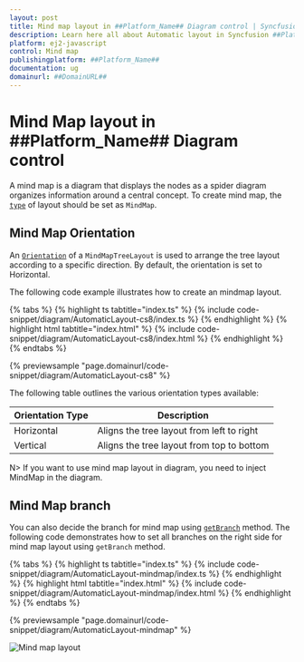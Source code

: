 ```yaml
---
layout: post
title: Mind map layout in ##Platform_Name## Diagram control | Syncfusion
description: Learn here all about Automatic layout in Syncfusion ##Platform_Name## Diagram control of Syncfusion Essential JS 2 and more.
platform: ej2-javascript
control: Mind map 
publishingplatform: ##Platform_Name##
documentation: ug
domainurl: ##DomainURL##
---
```


# Mind Map layout in ##Platform_Name## Diagram control

A mind map is a diagram that displays the nodes as a spider diagram organizes information around a central concept. To create mind map, the [`type`](../api/diagram/layout) of layout should be set as `MindMap`.

## Mind Map Orientation

An [`Orientation`](../api/diagram/orientation) of a `MindMapTreeLayout` is used to arrange the tree layout according to a specific direction. By default, the orientation is set to Horizontal. 

The following code example illustrates how to create an mindmap layout.

{% tabs %}
{% highlight ts tabtitle="index.ts" %}
{% include code-snippet/diagram/AutomaticLayout-cs8/index.ts %}
{% endhighlight %}
{% highlight html tabtitle="index.html" %}
{% include code-snippet/diagram/AutomaticLayout-cs8/index.html %}
{% endhighlight %}
{% endtabs %}
        
{% previewsample "page.domainurl/code-snippet/diagram/AutomaticLayout-cs8" %}


The following table outlines the various orientation types available:

|Orientation Type |Description|
| -------- | ----------- |
|Horizontal|Aligns the tree layout from left to right|
|Vertical|Aligns the tree layout from top to bottom|

N> If you want to use mind map layout in diagram, you need to inject MindMap in the diagram.

## Mind Map branch

You can also decide the branch for mind map using [`getBranch`](../api/diagram/layoutModel/#getbranch) method. The following code demonstrates how to set all branches on the right side for mind map layout using `getBranch` method.

{% tabs %}
{% highlight ts tabtitle="index.ts" %}
{% include code-snippet/diagram/AutomaticLayout-mindmap/index.ts %}
{% endhighlight %}
{% highlight html tabtitle="index.html" %}
{% include code-snippet/diagram/AutomaticLayout-mindmap/index.html %}
{% endhighlight %}
{% endtabs %}
        
{% previewsample "page.domainurl/code-snippet/diagram/AutomaticLayout-mindmap" %}

![Mind map layout](images/mindmap.png)